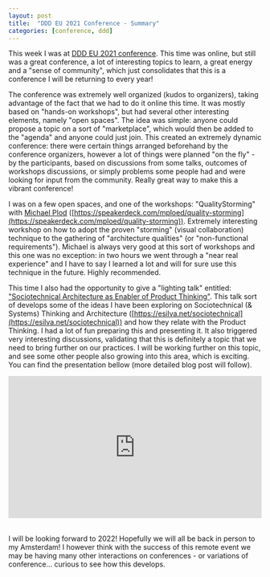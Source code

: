 ```yaml
---
layout: post
title:  "DDD EU 2021 Conference - Summary"
categories: [conference, ddd]
---
```


This week I was at [DDD EU 2021 conference](https://dddeurope.com/2021/). This time was online, but still was a great conference, a lot of interesting topics to learn, a great energy and a "sense of community", which just consolidates that this is a conference I will be returning to every year!

The conference was extremely well organized (kudos to organizers), taking advantage of the fact that we had to do it online this time. It was mostly based on "hands-on workshops", but had several other interesting elements, namely "open spaces". The idea was simple: anyone could propose a topic on a sort of "marketplace", which would then be added to the "agenda" and anyone could just join. This created an extremely dynamic conference: there were certain things arranged beforehand by the conference organizers, however a lot of things were planned "on the fly" - by the participants, based on discussions from some talks, outcomes of workshops discussions, or simply problems some people had and were looking for input from the community. Really great way to make this a vibrant conference!

I was on a few open spaces, and one of the workshops: "QualityStorming" with [Michael Plod](https://twitter.com/bitboss) ([https://speakerdeck.com/mploed/quality-storming](https://speakerdeck.com/mploed/quality-storming)). Extremely interesting workshop on how to adopt the proven "storming" (visual collaboration) technique to the gathering of "architecture qualities" (or "non-functional requirements"). Michael is always very good at this sort of workshops and this one was no exception: in two hours we went through a "near real experience" and I have to say I learned a lot and will for sure use this technique in the future. Highly recommended.

This time I also had the opportunity to give a "lighting talk" entitled: ["Sociotechnical Architecture as Enabler of Product Thinking"](https://esilva.net/talks/#sociotechnical-dddeu_2021). This talk sort of develops some of the ideas I have been exploring on Sociotechnical (& Systems) Thinking and Architecture ([https://esilva.net/sociotechnical](https://esilva.net/sociotechnical)) and how they relate with the Product Thinking. I had a lot of fun preparing this and presenting it. It also triggered very interesting discussions, validating that this is definitely a topic that we need to bring further on our practices. I will be working further on this topic, and see some other people also growing into this area, which is exciting. You can find the presentation bellow (more detailed blog post will follow).

<div style="left: 0; width: 100%; height: 0; position: relative; padding-bottom: 56.1972%;">deck: <iframe
      src="https://speakerdeck.com/player/bac72403572048f9bf308e36a2ca7228"
      style="border: 0; top: 0; left: 0; width: 100%; height: 100%; position: absolute;" allowfullscreen scrolling="no"
      allow="encrypted-media"></iframe></div><br>

I will be looking forward to 2022! Hopefully we will all be back in person to my Amsterdam! I however think with the success of this remote event we may be having many other interactions on conferences - or variations of conference... curious to see how this develops.
